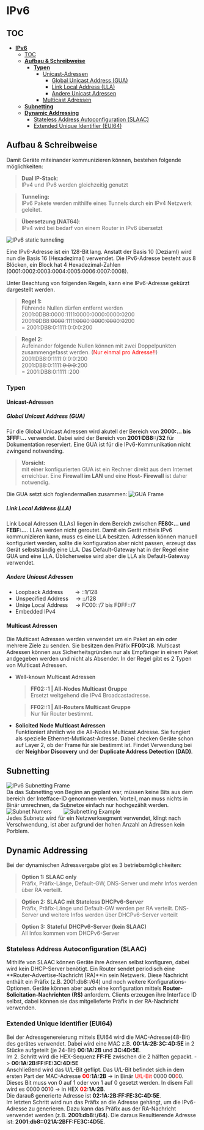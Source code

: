 # **IPv6**

## TOC
- [**IPv6**](#ipv6)
  - [TOC](#toc)
  - [**Aufbau \& Schreibweise**](#aufbau--schreibweise)
    - [**Typen**](#typen)
      - [Unicast-Adressen](#unicast-adressen)
        - [Global Unicast Address (GUA)](#global-unicast-address-gua)
        - [Link Local Address (LLA)](#link-local-address-lla)
        - [Andere Unicast Adressen](#andere-unicast-adressen)
      - [Multicast Adressen](#multicast-adressen)
  - [**Subnetting**](#subnetting)
  - [**Dynamic Addressing**](#dynamic-addressing)
    - [Stateless Address Autoconfiguration (SLAAC)](#stateless-address-autoconfiguration-slaac)
    - [Extended Unique Identifier (EUI64)](#extended-unique-identifier-eui64)


## **Aufbau & Schreibweise**
Damit Geräte miteinander kommunizieren können, bestehen folgende möglichkeiten:

> **Dual IP-Stack**:\
> IPv4 und IPv6 werden gleichzeitig genutzt

> **Tunneling:**\
> IPv6 Pakete werden mithilfe eines Tunnels durch ein IPv4 Netzwerk geleitet.

> **Übersetzung (NAT64)**:\
> IPv4 wird bei bedarf von einem Router in IPv6 übersetzt

![IPv6 static tunneling](./src/ipv6-static-tunneling.png)

Eine IPv6-Adresse ist ein 128-Bit lang. Anstatt der Basis 10 (Deziaml) wird nun die Basis 16 (Hexadezimal) verwendet. Die IPv6-Adresse besteht aus 8 Blöcken, ein Block hat 4 Hexadezimal-Zahlen (0001:0002:0003:0004:0005:0006:0007:0008).

Unter Beachtung von folgenden Regeln, kann eine IPv6-Adresse gekürzt dargestellt werden.
> 
> **Regel 1:**\
> Führende Nullen dürfen entfernt werden \
> 2001:0DB8:0000:1111:0000:0000:0000:0200\
> 2001:<del>0</del>DB8:<del>0000</del>:1111:<del>000</del>0:<del>000</del>0:<del>000</del>0:<del>0</del>200\
> = 2001:DB8:0:1111:0:0:0:200

> **Regel 2:**\
> Aufeinander folgende Nullen können mit zwei Doppelpunkten zusammengefasst werden. (<span style="color:red">Nur einmal pro Adresse!!</span>)\
> 2001:DB8:0:1111:0:0:0:200\
> 2001:DB8:0:1111:<del>0:0:0</del>:200\
> = 2001:DB8:0:1111::200
> 
<div style="page-break-after: always"></div>

### **Typen**

#### Unicast-Adressen

##### Global Unicast Address (GUA)
Für die Global Unicast Adressen wird akutell der Bereich von **2000:... bis 3FFF:...** verwendet. Dabei wird der Bereich von **2001:DB8::/32** für Dokumentation reserviert. Eine GUA ist für die IPv6-Kommunikation nicht zwingend notwending.

> **Vorsicht:**\
> mit einer konfigurierten GUA ist ein Rechner direkt aus dem Internet erreichbar. Eine **Firewall im LAN** und eine **Host- Firewall** ist daher notwendig.

Die GUA setzt sich foglendermaßen zusammen:
![GUA Frame](./src/GUA_FRAME.png)

##### Link Local Address (LLA)
Link Local Adressen (LLAs) liegen in dem Bereich zwischen **FE80:… und FEBF:…**. LLAs werden nicht geroutet. Damit ein Gerät mittels IPv6 kommunizieren kann, muss es eine LLA besitzen. Adressen können manuell konfiguriert werden, sollte die konfiguration aber nicht passen, erzeugt das Gerät selbstständig eine LLA. Das Default-Gateway hat in der Regel eine GUA und eine LLA. Üblicherweise wird aber die LLA als Default-Gateway verwendet. 

##### Andere Unicast Adressen
- Loopback Address&nbsp;&nbsp;&nbsp;&nbsp;&nbsp;&nbsp;&nbsp;&nbsp;-> ::1/128
- Unspecified Address &nbsp;&nbsp;&nbsp;&nbsp;-> ::/128
- Uniqe Local Address &nbsp;&nbsp;&nbsp;&nbsp;-> FC00::/7 bis FDFF::/7
- Embedded IPv4

<div style="page-break-after: always"></div>

#### Multicast Adressen
Die Multicast Adressen werden verwendet um ein Paket an ein oder mehrere Ziele zu senden. Sie besitzen den Präfix **FF00::/8**. Multicast Adressen können aus Sicherheitsgründen nur als Empfänger in einem Paket andgegeben werden und nicht als Absender. In der Regel gibt es 2 Typen von Multicast Adressen.

- Well-known Multicast Adressen
    > **FF02::1 | All-Nodes Multicast Gruppe**\
    > Ersetzt weitgehend die IPv4 Broadcastadresse.
    
    > **FF02::1 | All-Routers Multicast Gruppe**\
    > Nur für Router bestimmt.

- **Solicited Node Multicast Adressen**\
    Funktioniert ähnlich wie die All-Nodes Multicast Adresse. Sie fungiert als spezielle Ethernet-Mutlicast-Adresse. Dabei checken Geräte schon auf Layer 2, ob der Frame für sie bestimmt ist. Findet Verwendung bei der **Neighbor Discovery** und der **Duplicate Address Detection (DAD)**.

## **Subnetting**

![IPv6 Subnetting Frame](./src/subnetting_frame.png)\
Da das Subnetting von Beginn an geplant war, müssen keine Bits aus dem bereich der Intefface-ID genommen werden. Vorteil, man muss nichts in Binär umrechnen, da Subnetze einfach nur hochgezählt werden.\
![Subnet Numers](./src/subnet_numbers.png)&nbsp;&nbsp;&nbsp;&nbsp;&nbsp;&nbsp;&nbsp;&nbsp;![Subnetting Example](./src/subnet_example.png)\
Jedes Subnetz wird für ein Netzwerksegment verwendet, klingt nach Verschwendung, ist aber aufgrund der hohen Anzahl an Adressen kein Porblem.



## **Dynamic Addressing**
Bei der dynamischen Adressvergabe gibt es 3 betriebsmöglichkeiten:

> **Option 1: SLAAC only**\
> Präfix, Präfix-Länge, Default-GW, DNS-Server und mehr Infos werden über RA verteilt.

> **Option 2: SLAAC mit Stateless DHCPv6-Server**\
> Präfix, Präfix-Länge und Default-GW werden per RA verteilt. DNS-Server und weitere Infos werden über DHCPv6-Server verteilt

> **Option 3: Stateful DHCPv6-Server (kein SLAAC)**\
> All Infos kommen vom DHCPv6-Server

### Stateless Address Autoconfiguration (SLAAC)
Mithilfe von SLAAC können Geräte ihre Adresen selbst konfiguren, dabei wird kein DHCP-Server benötigt. Ein Router sendet periodisch eine **Router-Advertise-Nachricht (RA)**in sein Netzwerk. Diese Nachricht enthält ein Präfix (z.B. 2001:db8::/64) und noch weitere Konfigurations-Optionen. Geräte können aber auch eine konfiguration mittels **Router-Solicitation-Nachrichten (RS)** anfordern. Clients erzeugen ihre Interface ID selbst, dabei können sie das mitgelieferte Präfix in der RA-Nachricht verwenden. 

### Extended Unique Identifier (EUI64)
Bei der Adressgenereierung mittels EUI64 wird die MAC-Adresse(48-Bit) des gerätes verwendet. Dabei wird eine MAC z.B. **00:1A:2B:3C:4D:5E** in 2 Stücke aufgeteilt (je 24-Bit) **00:1A:2B** und **3C:4D:5E**.\
Im 2. Schritt wird die HEX-Sequenz **FF:FE** zwischen die 2 hälften gepackt. -> **00:1A:2B:FF:FE:3C:4D:5E**\
Anschließend wird das U/L-Bit geflipt. Das U/L-Bit befindet sich in dem ersten Part der MAC-Adresse **<span style="color:red">00</span>:1A:2B** -> in Binär  <span style="color:red">U/L-Bit</span> 0000 00<span style="color:red">0</span>0. Dieses Bit muss von 0 auf 1 oder von 1 auf 0 gesetzt werden. In disem Fall wird es 0000 00<span style="color:red">1</span>0 -> in HEX **<span style="color:red">02</span>:1A:2B**.\
Die darauß generierte Adresse ist **02:1A:2B:FF:FE:3C:4D:5E**.\
Im letzten Schritt wird nun das Präfix an die Adresse gehängt, um die IPv6-Adresse zu generieren. Dazu kann das Präfix aus der RA-Nachricht verwendet werden (z.B. **2001:db8::/64**). Die daraus Resultierende Adresse ist: **2001:db8::021A:2BFF:FE3C:4D5E**.

<div style="page-break-after: always"></div>

